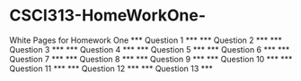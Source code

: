 # CSCI313-HomeWorkOne-
White Pages for Homework One
*** Question 1 ***
*** Question 2 ***
*** Question 3 ***
*** Question 4 ***
*** Question 5 ***
*** Question 6 ***
*** Question 7 ***
*** Question 8 ***
*** Question 9 ***
*** Question 10 ***
*** Question 11 ***
*** Question 12 ***
*** Question 13 ***
